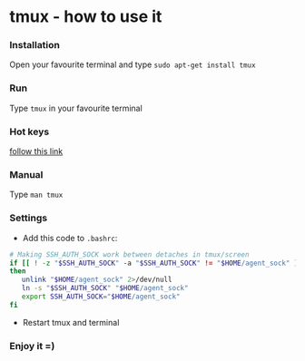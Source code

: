 # tmux - how to use it

### Installation
Open your favourite terminal and type `sudo apt-get install tmux`

### Run
Type `tmux` in your favourite terminal

### Hot keys
[follow this link](./hotkey.md)

### Manual
Type `man tmux`

### Settings
* Add this code to `.bashrc`:
```bash
# Making SSH_AUTH_SOCK work between detaches in tmux/screen
if [[ ! -z "$SSH_AUTH_SOCK" -a "$SSH_AUTH_SOCK" != "$HOME/agent_sock" ]]
then
   unlink "$HOME/agent_sock" 2>/dev/null
   ln -s "$SSH_AUTH_SOCK" "$HOME/agent_sock"
   export SSH_AUTH_SOCK="$HOME/agent_sock"
fi
```
* Restart tmux and terminal

### Enjoy it =)
